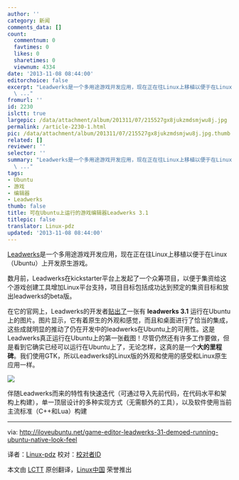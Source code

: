 ```yaml
---
author: ''
category: 新闻
comments_data: []
count:
  commentnum: 0
  favtimes: 0
  likes: 0
  sharetimes: 0
  viewnum: 4334
date: '2013-11-08 08:44:00'
editorchoice: false
excerpt: "Leadwerks是一个多用途游戏开发应用，现在正在往Linux上移植以便于在Linux（Ubuntu）上开发原生游戏。\r\n数月前，Leadwerks在kickstarter平台上发起了一个众筹项目，以便于集资给这个游戏创建工具增加Linux平台支持，
  \ ..."
fromurl: ''
id: 2230
islctt: true
largepic: /data/attachment/album/201311/07/215527gx8jukzmdsmjwu8j.jpg
permalink: /article-2230-1.html
pic: /data/attachment/album/201311/07/215527gx8jukzmdsmjwu8j.jpg.thumb.jpg
related: []
reviewer: ''
selector: ''
summary: "Leadwerks是一个多用途游戏开发应用，现在正在往Linux上移植以便于在Linux（Ubuntu）上开发原生游戏。\r\n数月前，Leadwerks在kickstarter平台上发起了一个众筹项目，以便于集资给这个游戏创建工具增加Linux平台支持，
  \ ..."
tags:
- Ubuntu
- 游戏
- 编辑器
- Leadwerks
thumb: false
title: 可在Ubuntu上运行的游戏编辑器Leadwerks 3.1
titlepic: false
translator: Linux-pdz
updated: '2013-11-08 08:44:00'
---
```


[Leadwerks](http://www.leadwerks.com/)是一个多用途游戏开发应用，现在正在往Linux上移植以便于在Linux（Ubuntu）上开发原生游戏。


数月前，Leadwerks在kickstarter平台上发起了一个众筹项目，以便于集资给这个游戏创建工具增加Linux平台支持，项目目标包括成功达到预定的集资目标和放出leadwerks的beta版。


在它的官网上，Leadwerks的开发者[贴出了](http://www.leadwerks.com/werkspace/page/gallery/_/leadwerks-31-editor-on-ubuntu-r251)一张有 **leadwerks 3.1** 运行在Ubuntu上的图片。图片显示，它有着原生的外观和感觉，而且和桌面进行了恰当的集成，这些成就明显的推动了仍在开发中的leadwerks在Ubuntu上的可用性。这是Leadwerks真正运行在Ubuntu上的第一张截图！尽管仍然还有许多工作要做，但是看到它确实已经可以运行在Ubuntu上了，无论怎样，这真的是一个**大的里程碑**。我们使用GTK，所以Leadwerks的Linux版的外观和使用的感受和Linux原生应用一样。


![](/data/attachment/album/201311/07/215527gx8jukzmdsmjwu8j.jpg)


伴随Leadwerks而来的特性有快速迭代（可通过导入先前代码，在代码水平和架构上构建），单一顶层设计的多种实现方式（无需额外的工具），以及软件使用当前主流标准（C++和Lua）构建




---


via: <http://iloveubuntu.net/game-editor-leadwerks-31-demoed-running-ubuntu-native-look-feel>


译者：[Linux-pdz](https://github.com/Linux-pdz) 校对：[校对者ID](https://github.com/%E6%A0%A1%E5%AF%B9%E8%80%85ID)


本文由 [LCTT](https://github.com/LCTT/TranslateProject) 原创翻译，[Linux中国](http://linux.cn/) 荣誉推出
